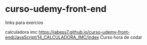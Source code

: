 # curso-udemy-front-end
links para exercios 

calculadora imc
    <a>https://jabess7.github.io/curso-udemy-front-end/JavaScript/14_CALCULADORA_IMC/index</a>
 Curso hora de codar
